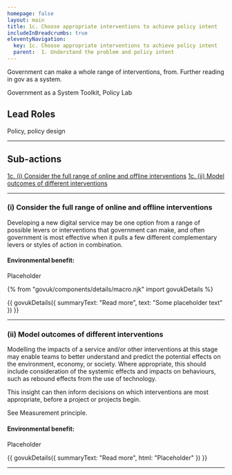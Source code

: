```yaml
---
homepage: false
layout: main
title: 1c. Choose appropriate interventions to achieve policy intent
includeInBreadcrumbs: true
eleventyNavigation:
  key: 1c. Choose appropriate interventions to achieve policy intent
  parent:  1. Understand the problem and policy intent
---
```


Government can make a whole range of interventions, from. Further reading in gov as a system. 
 
Government as a System Toolkit, Policy Lab


## Lead Roles

Policy, policy design

* * *

## Sub-actions

[1c. (i) Consider the full range of online and offline interventions](#(i)-consider-the-full-range-of-online-and-offline-interventions)
[1c. (ii) Model outcomes of different interventions](#(ii)-model-outcomes-of-different-interventions)
* * *

###  (i) Consider the full range of online and offline interventions

Developing a new digital service may be one option from a range of possible levers or interventions that government can make, and often government is most effective when it pulls a few different complementary levers or styles of action in combination. 

#### Environmental benefit: 
Placeholder

{% from "govuk/components/details/macro.njk" import govukDetails %}

{{ govukDetails({
  summaryText: "Read more",
  text: "Some placeholder text"
}) }}
* * *

###  (ii) Model outcomes of different interventions

Modelling the impacts of a service and/or other interventions at this stage may enable teams to better understand and predict the potential effects on the environment, economy, or society. Where appropriate, this should include consideration of the systemic effects and impacts on behaviours, such as rebound effects from the use of technology.

This insight can then inform decisions on which interventions are most appropriate, before a project or projects begin.

See Measurement principle. 

#### Environmental benefit: 
Placeholder

{{ govukDetails({
  summaryText: "Read more",
  html: "Placeholder"
}) }}
* * *

